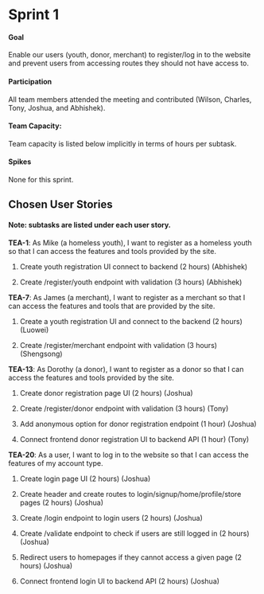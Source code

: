 # Sprint 1

#### Goal

Enable our users (youth, donor, merchant) to register/log in to the website and prevent users from accessing routes they should not have access to.

#### Participation

All team members attended the meeting and contributed (Wilson, Charles, Tony, Joshua, and Abhishek).

#### Team Capacity:

Team capacity is listed below implicitly in terms of hours per subtask.

#### Spikes

None for this sprint.

## Chosen User Stories

#### Note: subtasks are listed under each user story.

**TEA-1**: As Mike (a homeless youth), I want to register as a homeless youth so that I can access the features and tools provided by the site.

1.  Create youth registration UI connect to backend (2 hours) (Abhishek)

2.  Create /register/youth endpoint with validation (3 hours) (Abhishek)

**TEA-7**: As James (a merchant), I want to register as a merchant so that I can access the features and tools that are provided by the site.

1.  Create a youth registration UI and connect to the backend (2 hours) (Luowei)

2.  Create /register/merchant endpoint with validation (3 hours) (Shengsong)

**TEA-13**: As Dorothy (a donor), I want to register as a donor so that I can access the features and tools provided by the site.

1.  Create donor registration page UI (2 hours) (Joshua)

2.  Create /register/donor endpoint with validation (3 hours) (Tony)

3.  Add anonymous option for donor registration endpoint (1 hour) (Joshua)

4.  Connect frontend donor registration UI to backend API (1 hour) (Tony)

**TEA-20**: As a user, I want to log in to the website so that I can access the features of my account type.

1.  Create login page UI (2 hours) (Joshua)

2.  Create header and create routes to login/signup/home/profile/store pages (2 hours) (Joshua)

3.  Create /login endpoint to login users (2 hours) (Joshua)

4.  Create /validate endpoint to check if users are still logged in (2 hours) (Joshua)

5.  Redirect users to homepages if they cannot access a given page (2 hours) (Joshua)

6.  Connect frontend login UI to backend API (2 hours) (Joshua)
